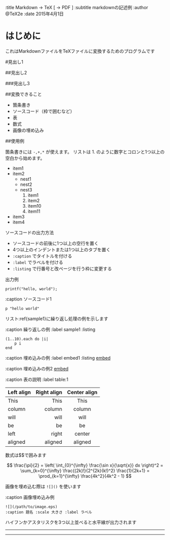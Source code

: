 
:title Markdown -> TeX [ -> PDF ]
:subtitle markdownの記述例
:author @TeX2e
:date 2015年4月1日

はじめに
=======

これはMarkdownファイルをTeXファイルに変換するためのプログラムです

#見出し1

##見出し2

###見出し3

##変換できること

+ 箇条書き
+ ソースコード（枠で囲むなど）
+ 表
+ 数式
+ 画像の埋め込み

##使用例

箇条書きには `-,+,*` が使えます。
リストは 1. のように数字とコロンと1つ以上の空白から始めます。

- item1
- item2
	+ nest1
	+ nest2
	+ nest3
		1. item1
		2. item2
		10. item10
		11. item11
- item3
- item4

ソースコードの出力方法

+ ソースコードの前後に1つ以上の空行を置く
+ 4つ以上のインデントまたは1つ以上のタブを置く
+ `:caption` でタイトルを付ける
+ `:label` でラベルを付ける
+ `:listing` で行番号と改ページを行う枠に変更する

出力例

	printf("hello, world");

:caption ソースコード1

	p "hello world"

リスト:ref{sample1}に繰り返し処理の例を示します

:caption 繰り返しの例 :label sample1
:listing

	(1..10).each do |i|
		p i
	end

:caption 埋め込みの例 :label embed1
:listing
	[embed](sample.c)

:caption 埋め込みの例2
	[embed](sample.out)

:caption 表の説明 :label table:1

 Left align | Right align | Center align 
:-----------|------------:|:------------:
 This       | This        | This         
 column     | column      | column       
 will       | will        | will         
 be         | be          | be           
 left       | right       | center       
 aligned    | aligned     | aligned      


数式は$$で囲みます

$$
\frac{\pi}{2}
= \left( \int_{0}^{\infty} \frac{\sin x}{\sqrt{x}} dx \right)^2 
= \sum_{k=0}^{\infty} \frac{(2k)!}{2^{2k}(k!)^2} \frac{1}{2k+1} 
= \prod_{k=1}^{\infty} \frac{4k^2}{4k^2 - 1}
$$

画像を埋め込む際は `![]()` を使います

:caption 画像埋め込み例

	![](/path/to/image.eps)
	:caption 題名 :scale 大きさ :label ラベル

ハイフンかアスタリスクを3つ以上並べると水平線が出力されます

---

****

